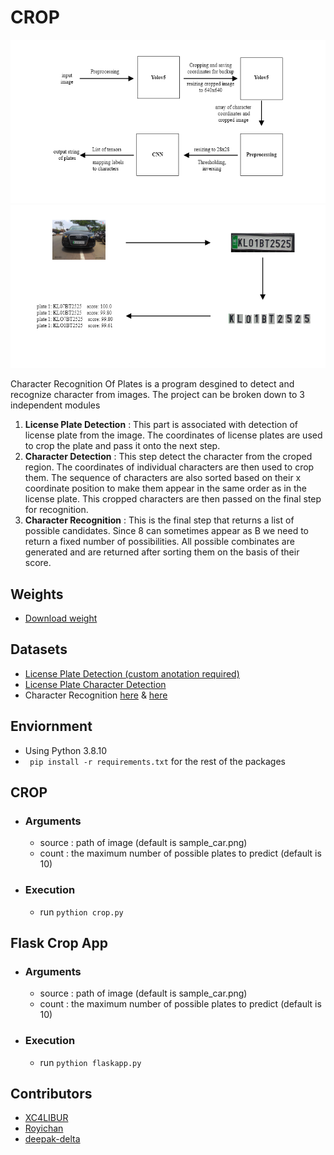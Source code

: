 # CROP

![Block Diagram](block_diagram_new.png "Block Diagram")
![Functional Diagram](Functioning.png "Functional Diagram")

Character Recognition Of Plates is a program desgined to detect and recognize character from images.
The project can be broken down to 3 independent modules
1. **License Plate Detection**  : This part is associated with detection of license plate from the image. The coordinates of license plates are used to crop the plate and pass it onto the next step.
2. **Character Detection**  : This step detect the character from the croped region. The coordinates of individual characters are then used to crop them. The sequence of characters are also sorted based on their x coordinate position to make them appear in the same order as in the license plate. This cropped characters are then passed on the final step for recognition.
3. **Character Recognition**  : This is the final step that returns a list of possible candidates. Since 8 can sometimes appear as B we need to return a fixed number of possibilities. All possible combinates are generated and are returned after sorting them on the basis of their score.

## Weights
- [Download weight](https://drive.google.com/drive/folders/1p3-IRQgjpCuM7ZQGUZp58MxH97rWdwby?usp=sharing)

## Datasets
- [License Plate Detection (custom anotation required)](https://www.kaggle.com/andrewmvd/car-plate-detection)
- [License Plate Character Detection](https://www.kaggle.com/thamizhsterio/indian-license-plates)
- Character Recognition [here](https://www.kaggle.com/kdnishanth/characterrecognitionfromnumberplate) & [here](https://www.kaggle.com/sahajap99/characters-dataset-for-license-plate-recognition)

## Enviornment
- Using Python 3.8.10
- ``` pip install -r requirements.txt``` for the rest of the packages

## CROP
- ### Arguments
  - source  : path of image (default is sample_car.png)
  - count   : the maximum number of possible plates to predict (default is 10)
- ### Execution
  - run ``` pythion crop.py ``` 

## Flask Crop App
- ### Arguments
  - source  : path of image (default is sample_car.png)
  - count   : the maximum number of possible plates to predict (default is 10)
- ### Execution
  - run ``` pythion flaskapp.py ``` 

## Contributors
- [XC4LIBUR](https://github.com/XC4LIBUR)
- [Royichan](https://github.com/Royichan)
- [deepak-delta](https://github.com/deepak-delta)